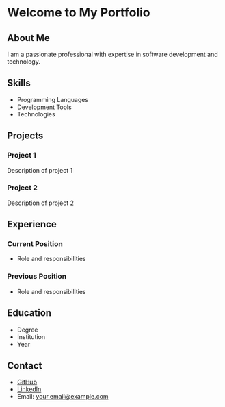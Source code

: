 # Welcome to My Portfolio

## About Me
I am a passionate professional with expertise in software development and technology. 

## Skills
- Programming Languages
- Development Tools
- Technologies

## Projects
### Project 1
Description of project 1

### Project 2
Description of project 2

## Experience
### Current Position
- Role and responsibilities

### Previous Position
- Role and responsibilities

## Education
- Degree
- Institution
- Year

## Contact
- [GitHub](https://github.com/YourGitHubUsername)
- [LinkedIn](https://linkedin.com/in/YourLinkedInProfile)
- Email: your.email@example.com 